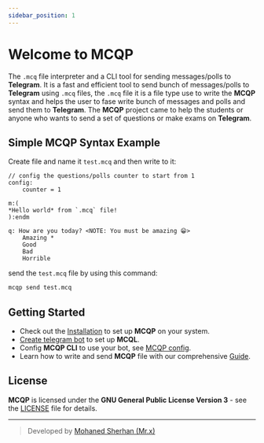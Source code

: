 ```yaml
---
sidebar_position: 1
---
```


# Welcome to MCQP
The `.mcq` file interpreter and a CLI tool for sending messages/polls to **Telegram**.
It is a fast and efficient tool to send bunch of messages/polls to **Telegram** using `.mcq` files,
the `.mcq` file it is a file type use to write the **MCQP** syntax and helps the user to fase write
bunch of messages and polls and send them to **Telegram**. The **MCQP** project came to help the students
or anyone who wants to send a set of questions or make exams on **Telegram**.

## Simple MCQP Syntax Example
Create file and name it `test.mcq` and then write to it:
```mcq title="test.mcq"
// config the questions/polls counter to start from 1
config:
    counter = 1

m:(
*Hello world* from `.mcq` file!
):endm

q: How are you today? <NOTE: You must be amazing 😁>
    Amazing *
    Good
    Bad
    Horrible
```

send the `test.mcq` file by using this command:
```bash
mcqp send test.mcq
```

## Getting Started
- Check out the [Installation](./installation.md) to set up **MCQP** on your system.
- [Create telegram bot](./create_telegram_bot.md) to set up **MCQL**.
- Config **MCQP CLI** to use your bot, see [MCQP config](./config_mcqp.md).
- Learn how to write and send **MCQP** file with our comprehensive [Guide](./mcqp_syntax/intro.md).

## License
**MCQP** is licensed under the **GNU General Public License Version 3** - see the [LICENSE](https://github.com/mcqp/mcqp/blob/main/LICENSE) file for details.

--- 
> Developed by [Mohaned Sherhan (Mr.x)](https://github.com/Mohaned2023)